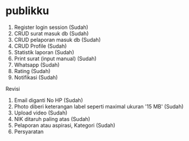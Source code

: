 # publikku

1. Register login session (Sudah)
2. CRUD surat masuk db (Sudah)
3. CRUD pelaporan masuk db (Sudah)
4. CRUD Profile (Sudah)
5. Statistik laporan (Sudah)
6. Print surat (input manual) (Sudah)
7. Whatsapp (Sudah)
8. Rating (Sudah)
9. Notifikasi (Sudah)

Revisi
1. Email diganti No HP (Sudah)
2. Photo diberi keterangan label seperti maximal ukuran '15 MB' (Sudah)
3. Upload video (Sudah)
4. NIK ditaruh paling atas (Sudah)
5. Pelaporan atau aspirasi, Kategori (Sudah)
6. Persyaratan
